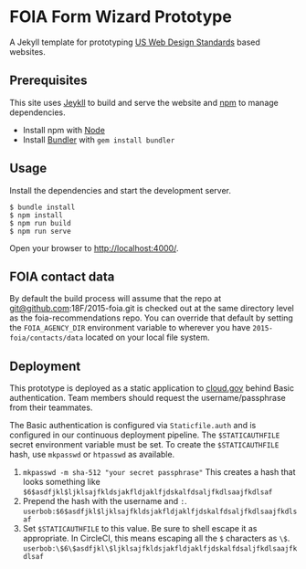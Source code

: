 # FOIA Form Wizard Prototype

A Jekyll template for prototyping [US Web Design
Standards][uswds-site] based websites.


## Prerequisites

This site uses [Jeykll][jekyll-site] to build and serve the website
and [npm][npm-site] to manage dependencies.

- Install npm with [Node][node-download]
- Install [Bundler](https://bundler.io/) with `gem install bundler`


## Usage

Install the dependencies and start the development server.

    $ bundle install
    $ npm install
    $ npm run build
    $ npm run serve

Open your browser to [http://localhost:4000/](http://localhost:4000/).

## FOIA contact data

By default the build process will assume that the repo at git@github.com:18F/2015-foia.git
is checked out at the same directory level as the foia-recommendations repo. You can
override that default by setting the `FOIA_AGENCY_DIR` environment variable
to wherever you have `2015-foia/contacts/data` located on your local file system.

## Deployment

This prototype is deployed as a static application to
[cloud.gov](https://cloud.gov/) behind Basic authentication. Team members should
request the username/passphrase from their teammates.

The Basic authentication is configured via `Staticfile.auth` and is configured
in our continuous deployment pipeline. The `$STATICAUTHFILE` secret environment
variable must be set. To create the `$STATICAUTHFILE` hash, use `mkpasswd` or
`htpasswd` as available.

1. `mkpasswd -m sha-512 "your secret passphrase"`
   This creates a hash that looks something like
   `$6$asdfjkl$ljklsajfkldsjakfldjaklfjdskalfdsaljfkdlsaajfkdlsaf`
2. Prepend the hash with the username and `:`.
   `userbob:$6$asdfjkl$ljklsajfkldsjakfldjaklfjdskalfdsaljfkdlsaajfkdlsaf`
3. Set `$STATICAUTHFILE` to this value. Be sure to shell escape it as
   appropriate. In CircleCI, this means escaping all the `$` characters as `\$`.
   `userbob:\$6\$asdfjkl\$ljklsajfkldsjakfldjaklfjdskalfdsaljfkdlsaajfkdlsaf`


[jekyll-site]: https://jekyllrb.com/
[node-download]: https://nodejs.org/en/download/
[npm-site]: https://www.npmjs.com/
[uswds-site]: https://standards.usa.gov/
